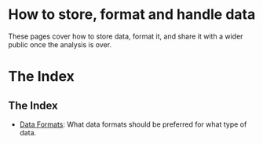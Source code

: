 # How to store, format and handle data

These pages cover how to store data, format it, and share it with a wider public once the analysis is over.

# The Index
## The Index
- [Data Formats](/handbook/data/data_formats.md): What data formats should be preferred for what type of data.
